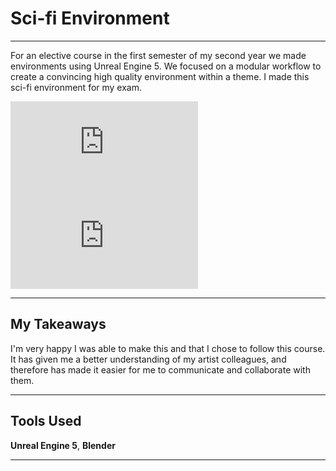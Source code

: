 # Sci-fi Environment

---

For an elective course in the first semester of my second year we made environments using Unreal Engine 5.
We focused on a modular workflow to create a convincing high quality environment within a theme. I made this sci-fi environment for my exam.

<div class="video-wrapper">
  <iframe src="https://www.youtube.com/embed/dOEAwbLDNMU" title="Environment Presentation Video" frameborder="0" allow="accelerometer; autoplay; clipboard-write; encrypted-media; gyroscope; picture-in-picture" allowfullscreen></iframe>
</div>

<div class="video-wrapper">
  <iframe src="https://www.youtube.com/embed/oGmvfDAwLiA" title="Environment Gameplay Video" frameborder="0" allow="accelerometer; autoplay; clipboard-write; encrypted-media; gyroscope; picture-in-picture" allowfullscreen></iframe>
</div>

---

## My Takeaways

I'm very happy I was able to make this and that I chose to follow this course.
It has given me a better understanding of my artist colleagues, and therefore has made it easier for me to communicate and collaborate with them.

---

## Tools Used

**Unreal Engine 5**, **Blender**

---